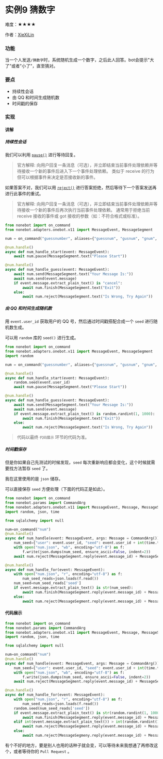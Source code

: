 # 实例9 猜数字

难度：★★★★

作者：[XieXiLin](https://github.com/XieXiLin3)

### 功能

当一个人发送`/猜数字`时，系统随机生成一个数字，之后此人回答。bot会提示"大了"或者"小了"，直至猜对。

### 要点

- 持续性会话
- 由 QQ 和时间生成随机数
- 时间戳的保存

### 实现

#### 讲解

##### 持续性会话

我们可以利用 [`pause()`](https://nb2.baka.icu/docs/tutorial/plugin/matcher-operation#pause) 进行等待回复。

> 官方解释:
> 向用户回复一条消息（可选），并立即结束当前事件处理依赖并等待接收一个新的事件后进入下一个事件处理依赖。
> 类似于 receive 的行为但可以根据事件来决定是否接收新的事件。

如果答案不对，我们可以用 [`reject()`](https://nb2.baka.icu/docs/tutorial/plugin/matcher-operation#reject) 进行答案拒绝，然后等待下一个答案发送再进行此事件的重试。

> 官方解释:
> 向用户回复一条消息（可选），并立即结束当前事件处理依赖并等待接收一个新的事件后再次执行当前事件处理依赖。
> 通常用于拒绝当前 receive 接收的事件或 got 接收的参数（如：不符合格式或标准）。

```python
from nonebot import on_command
from nonebot.adapters.onebot.v11 import MessageEvent, MessageSegment

num = on_command("guessnumber", aliases={"guessnum", "gusnum", "gnum", "猜数字"})

@num.handle()
async def num_handle_start(event: MessageEvent):
    await num.pause(MessageSegment.text("Please Start"))

@num.handle()
async def num_handle_guess(event: MessageEvent):
    await num.send(MessageSegment.text("Your Message Is:"))
    await num.send(event.message)
    if event.message.extract_plain_text() is "cancel":
        await num.finish(MessageSegment.text("Exit"))
    else:
        await num.reject(MessageSegment.text("Is Wrong, Try Again"))
```

##### 由 QQ 和时间生成随机数

用 `event.user_id` 获取用户的 QQ 号，然后通过时间戳搭配合成一个 `seed` 进行随机数生成。

可以用 `random` 库的 `seed()` 进行生成。

```python
from nonebot import on_command
from nonebot.adapters.onebot.v11 import MessageEvent, MessageSegment
import random

num = on_command("guessnumber", aliases={"guessnum", "gusnum", "gnum", "猜数字"})

@num.handle()
async def num_handle_start(event: MessageEvent):
    random.seed(event.user_id)
    await num.pause(MessageSegment.text("Please Start"))

@num.handle()
async def num_handle_guess(event: MessageEvent):
    await num.send(MessageSegment.text("Your Message Is:"))
    await num.send(event.message)
    if event.message.extract_plain_text() is random.randint(1, 1000):
        await num.finish(MessageSegment.text("Exit"))
    else:
        await num.reject(MessageSegment.text("Is Wrong, Try Again"))
```

> 代码以最终 `代码展示` 环节的代码为准。

##### 时间戳保存

但是你如果自己先测试的时候发现，`seed` 每次重新响应都会变化，这个时候就需要找方法暂存 `seed` 了。

我在这里使用的是 `json` 储存。

可以直接保存 `seed` 方便处理（下面的代码正是如此）。

```python
from nonebot import on_command
from nonebot.params import CommandArg
from nonebot.adapters.onebot.v11 import MessageEvent, Message, MessageSegment
import random, json, time

from sqlalchemy import null

num=on_command("num")
@num.handle()
async def num_handle(event: MessageEvent, args: Message = CommandArg()):
    num_seed={"user": event.user_id, "seed": event.user_id + int(time.time())}
    with open("num.json", "wb", encoding="utf-8") as f:
        f.write(json.dumps(num_seed, ensure_ascii=False, indent=2))
    await num.reject(MessageSegment.reply(event.message_id) + MessageSegment.text(str(random.randint(1, 1000))))

@num.handle()
async def num_handle_for(event: MessageEvent):
    with open("num.json", "r", encoding="utf-8") as f:
        num_seed_reads=json.loads(f.read())
    num_seed=num_seed_reads['seed']
    if event.message.extract_plain_text() is str(num_seed):
        await num.finish(MessageSegment.reply(event.message_id) + MessageSegment.text("Good, it's right! Goodbye!"))
    else:
        await num.reject(MessageSegment.reply(event.message_id) + MessageSegment.text(str(random.randint(1, 1000))))
```

#### 代码展示

```python
from nonebot import on_command
from nonebot.params import CommandArg
from nonebot.adapters.onebot.v11 import MessageEvent, Message, MessageSegment
import random, json, time

from sqlalchemy import null

num=on_command("num")
@num.handle()
async def num_handle(event: MessageEvent, args: Message = CommandArg()):
    num_seed={"user": event.user_id, "seed": event.user_id + int(time.time())}
    with open("num.json", "wb", encoding="utf-8") as f:
        f.write(json.dumps(num_seed, ensure_ascii=False, indent=2))
    await num.reject(MessageSegment.reply(event.message_id) + MessageSegment.text(str(random.randint(1, 1000))))

@num.handle()
async def num_handle_for(event: MessageEvent):
    with open("num.json", "r", encoding="utf-8") as f:
        num_seed_reads=json.loads(f.read())
    random.seed(num_seed_reads['seed'])
    if event.message.extract_plain_text() is str(random.randint(1, 1000)):
        await num.finish(MessageSegment.reply(event.message_id) + MessageSegment.text("Good, it's right! Goodbye!"))
    elif int(event.message.extract_plain_text()) > int(random.randint(1, 1000)):
        await num.reject(MessageSegment.reply(event.message_id) + MessageSegment.text("Too Big")
    else:
        await num.reject(MessageSegmeny.reply(event.message_id) + MessageSegment.text("Too Small"))
```

有个不好的地方，要是别人也用的话种子就会变，可以等待未来我想通了再修改这个，或者等待你的 `Pull Request` 。
